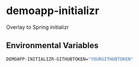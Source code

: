 # demoapp-initializr

Overlay to Spring initializr

## Environmental Variables

```sh
DEMOAPP-INITIALIZR-GITHUBTOKEN="YOURGITHUBTOKEN"
```
